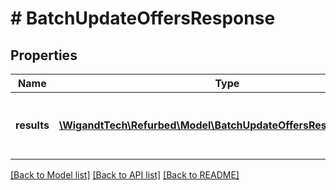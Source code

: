 # # BatchUpdateOffersResponse

## Properties

Name | Type | Description | Notes
------------ | ------------- | ------------- | -------------
**results** | [**\WigandtTech\Refurbed\Model\BatchUpdateOffersResponseResult[]**](BatchUpdateOffersResponseResult.md) | Results of the update operation. In request order. | [optional]

[[Back to Model list]](../../README.md#models) [[Back to API list]](../../README.md#endpoints) [[Back to README]](../../README.md)
